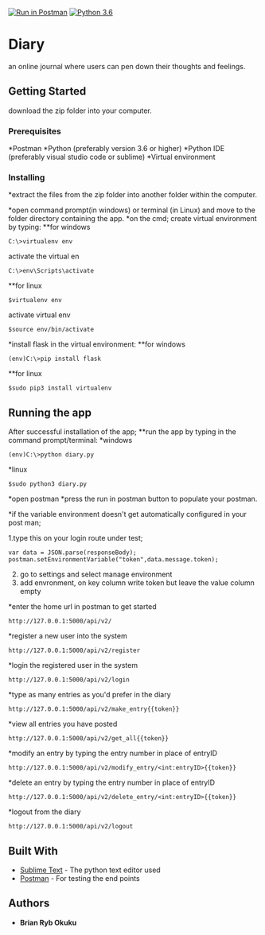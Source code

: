 [![Run in Postman](https://run.pstmn.io/button.svg)](https://app.getpostman.com/run-collection/e5f2eaa54ac38fce7214)
[![Python 3.6](https://img.shields.io/badge/python-3.6-blue.svg)](https://www.python.org/downloads/release/python-360/)

# Diary

an online journal where users can pen down their thoughts and feelings.
## Getting Started

download the zip folder into your computer.

### Prerequisites

*Postman
*Python (preferably version 3.6 or higher)
*Python IDE (preferably visual studio code or sublime)
*Virtual environment

### Installing
*extract the files from the zip folder into another folder within the computer.

*open command prompt(in windows) or terminal (in Linux) and move to the folder directory containing the app.
*on the cmd; create virtual environment by typing:
**for windows
```
C:\>virtualenv env
```
activate the virtual en 
```
C:\>env\Scripts\activate
```

**for linux
```
$virtualenv env
```
activate virtual env
```
$source env/bin/activate
```
*install flask in the virtual environment:
**for windows
```
(env)C:\>pip install flask
```
**for linux
```
$sudo pip3 install virtualenv
```

## Running the app

After successful installation of the app;
**run the app by typing in the command prompt/terminal:
*windows
```
(env)C:\>python diary.py 
```
*linux
```
$sudo python3 diary.py
```
*open postman
*press the run in postman button to populate your postman.

*if the variable environment doesn't get automatically configured in your post man;

1.type this on your login route under test;
```
var data = JSON.parse(responseBody);
postman.setEnvironmentVariable("token",data.message.token);
```
2. go to settings and select manage environment
3. add envronment, on key column write token but leave the value column empty

*enter the home url in postman to get started
```
http://127.0.0.1:5000/api/v2/
```
*register a new user into the system
```
http://127.0.0.1:5000/api/v2/register
```
*login the registered user in the system
```
http://127.0.0.1:5000/api/v2/login
```
*type as many entries as you'd prefer in the diary
```
http://127.0.0.1:5000/api/v2/make_entry{{token}}
```
*view all entries you have posted
```
http://127.0.0.1:5000/api/v2/get_all{{token}}
```
*modify an entry by typing the entry number in place of entryID
```
http://127.0.0.1:5000/api/v2/modify_entry/<int:entryID>{{token}}
```
*delete an entry by typing the entry number in place of entryID
```
http://127.0.0.1:5000/api/v2/delete_entry/<int:entryID>{{token}}
```
*logout from the diary
```
http://127.0.0.1:5000/api/v2/logout
```


## Built With

* [Sublime Text](http://www.sublimetext.com/) - The python text editor used
* [Postman](https://www.getpostman.com/) - For testing the end points

## Authors

* **Brian Ryb Okuku** 


